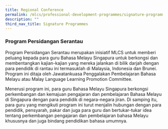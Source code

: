 ```yaml
---
title: Regional Conference
permalink: /mlcs/professional-development-programmes/signature-programme-program-teras/regional-conference/
description: ""
third_nav_title: Signature Programmes
---
```


### **Program Persidangan Serantau**

Program Persidangan Serantau merupakan inisiatif MLCS untuk memberi peluang kepada para guru Bahasa Melayu Singapura untuk berkongsi dan membentangkan kajian-kajian yang mereka jalankan di bilik darjah dengan para pendidik di rantau ini termasuklah di Malaysia, Indonesia dan Brunei. Program ini ditaja oleh Jawatankuasa Penggalakan Pembelajaran Bahasa Melayu atau Malay Language Learning Promotion Committee.

Menerusi program ini, para guru Bahasa Melayu Singapura berkongsi perkembangan dan kemajuan pengajaran dan pembelajaran Bahasa Melayu di Singapura dengan para pendidik di negara-negara jiran. Di samping itu, para guru yang mengikuti program ini turut menjalin hubungan dengan para pendidik, pensyarah, pakar dan juga para guru dan bertukar-tukar idea tentang perkembangan pengajaran dan pembelajaran bahasa Melayu khususnya dan juga bindang pendidikan bahasa umumnya.
